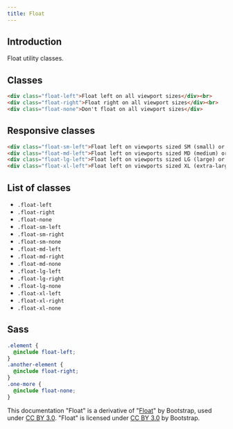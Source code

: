 ```yaml
---
title: Float
---
```


## Introduction

Float utility classes.


## Classes

```html
<div class="float-left">Float left on all viewport sizes</div><br>
<div class="float-right">Float right on all viewport sizes</div><br>
<div class="float-none">Don't float on all viewport sizes</div>
```

## Responsive classes

```html
<div class="float-sm-left">Float left on viewports sized SM (small) or wider</div><br>
<div class="float-md-left">Float left on viewports sized MD (medium) or wider</div><br>
<div class="float-lg-left">Float left on viewports sized LG (large) or wider</div><br>
<div class="float-xl-left">Float left on viewports sized XL (extra-large) or wider</div><br>
```

## List of classes

* `.float-left`
* `.float-right`
* `.float-none`
* `.float-sm-left`
* `.float-sm-right`
* `.float-sm-none`
* `.float-md-left`
* `.float-md-right`
* `.float-md-none`
* `.float-lg-left`
* `.float-lg-right`
* `.float-lg-none`
* `.float-xl-left`
* `.float-xl-right`
* `.float-xl-none`

## Sass

```scss
.element {
  @include float-left;
}
.another-element {
  @include float-right;
}
.one-more {
  @include float-none;
}
```

<div class="alert alert-secondary" role="alert">

This documentation "Float" is a derivative of "[Float](http://getbootstrap.com/docs/4.1/utilities/float/)"
by Bootstrap, used under [CC BY 3.0](https://creativecommons.org/licenses/by/3.0/).
"Float" is licensed under [CC BY 3.0](https://creativecommons.org/licenses/by/3.0/) by Bootstrap.
</div>
